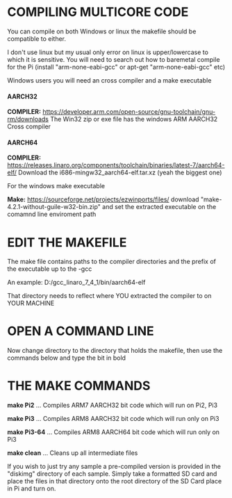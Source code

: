 # COMPILING MULTICORE CODE

You can compile on both Windows or linux the makefile should be compatible to either.
>
I don't use linux but my usual only error on linux is upper/lowercase to which it is sensitive. You will need to search out how to baremetal compile for the Pi (install "arm-none-eabi-gcc" or apt-get "arm-none-eabi-gcc" etc)

Windows users you will need an cross compiler and a make executable
>
#### AARCH32
>
<b>COMPILER:</b> https://developer.arm.com/open-source/gnu-toolchain/gnu-rm/downloads
The Win32 zip or exe file has the windows ARM AARCH32 Cross compiler
>
#### AARCH64
>
<b>COMPILER:</b> https://releases.linaro.org/components/toolchain/binaries/latest-7/aarch64-elf/
Download the i686-mingw32_aarch64-elf.tar.xz (yeah the biggest one)
>
For the windows make executable
>
<b>Make:</b> https://sourceforge.net/projects/ezwinports/files/
download "make-4.2.1-without-guile-w32-bin.zip" and set the extracted executable on the comamnd line enviroment path
>
# EDIT THE MAKEFILE
>
The make file contains paths to the compiler directories and the prefix of the executable up to the -gcc
>
An example: D:/gcc_linaro_7_4_1/bin/aarch64-elf
>
That directory needs to reflect where YOU extracted the compiler to on YOUR MACHINE
# OPEN A COMMAND LINE
>
Now change directory to the directory that holds the makefile, then use the commands below and type the bit in bold
>
# THE MAKE COMMANDS
>
**make Pi2**  ... Compiles ARM7 AARCH32 bit code which will run on Pi2, Pi3
>
**make Pi3**  ... Compiles ARM8 AARCH32 bit code which will run only on Pi3
>
**make Pi3-64**  ... Compiles ARM8 AARCH64 bit code which will run only on Pi3
>
**make clean** ... Cleans up all intermediate files
>
If you wish to just try any sample a pre-compiled version is provided in the "diskimg" directory of each sample. Simply take a formatted SD card and place the files in that directory onto the root directory of the SD Card place in Pi and turn on. 
